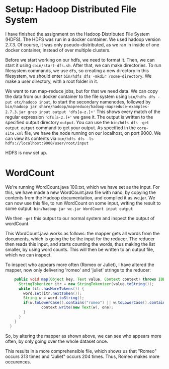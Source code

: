 # Setup: Hadoop Distributed File System

I have finished the assignment on the Hadoop Distributed File System (HDFS).
The HDFS was run in a docker container. We used hadoop version 2.7.3.
Of course, it was only pseudo-distributed, as we ran in inside of one docker container, instead of over multiple clusters.

Before we start working on our hdfs, we need to format it. Then, we can start it using `sbin/start-dfs.sh`. After that, we can make directories.
To run filesystem commands, we use `dfs`, so creating a new directory in this filesystem, we should enter `bin/hdfs dfs -mkdir /some-directory`. We make a user directory, with a root folder in it.

We want to run map-reduce jobs, but for that we need data. We can copy the data from our docker container to the file system using `bin/hdfs dfs -put etc/hadoop input`, to start the secondary namenodes, followed by `bin/hadoop jar share/hadoop/mapreduce/hadoop-mapreduce-examples-2.7.3.jar grep input output 'dfs[a-z.]+'`
This shows every match of the regular expression `'dfs[a-z.]+'` we gave it. The output is written to the specified output directory `output`. You can use the `bin/hdfs dfs -get output output` command to get your output. 
As specified in the `core-site.xml` file, we have the node running on our localhost, on port 9000. We can view its contents via `bin/hdfs dfs -ls hdfs://localhost:9000/user/root/input`

HDFS is now set up.

# WordCount
We're running WordCount.java 100.txt, which we have set as the input.
For this, we have made a new WordCount.java file with nano, by copying the contents from the Hadoop documentation, and compiled it as wc.jar.
We can now use this file, to run WordCount on some input, writing the result to some output: ```bin/hadoop jar wc.jar WordCount input output```

We then `-get` this output to our normal system and inspect the output of wordCount.

This WordCount.java works as follows: the mapper gets all words from the documents, which is going the be the input for the reducer. The reducer then reads this input, and starts counting the words, thus making the list smaller, by using word counts.
This will then be written to an output file, which we can inspect.

To inspect who appears more often (Romeo or Juliet), I have altered the mapper, now only delivering 'romeo' and 'juliet' strings to the reducer:

```java
    public void map(Object key, Text value, Context context) throws IOException, InterruptedException {
      StringTokenizer itr = new StringTokenizer(value.toString());
      while (itr.hasMoreTokens()) {
        word.set(itr.nextToken());
        String w = word.toString();
        if(w.toLowerCase().contains("romeo") || w.toLowerCase().contains("juliet")){
                context.write(new Text(w), one);
        }
      }
    }
  }
  ```
So, by altering the mapper as shown above, we can see who appears more often, by only going over the whole dataset once.
  
This results in a more comprehensible file, which shows us that "Romeo" occurs 313 times and "Juliet" occurs 204 times. Thus, Romeo makes more occurences. 

